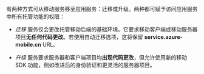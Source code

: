 有两种方式可从移动服务移至应用服务：迁移或升级。两种都可赋予访问应用服务中所有托管功能的权限：

- *迁移* 服务仅会更改托管移动后端的基础环境。它要求移动客户端或移动服务器项目**无任何代码更改**。若使用自动迁移选项，这将保留 **service.azure-mobile.cn** URL。

- *升级* 服务要求服务器和客户端项目均**出现代码更改**，但允许使用新的移动 SDK 功能，例如改进后的身份验证和更灵活的服务器项目。

<!---HONumber=Mooncake_0919_2016-->
